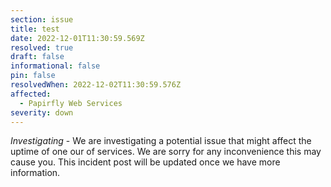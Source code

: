 ```yaml
---
section: issue
title: test
date: 2022-12-01T11:30:59.569Z
resolved: true
draft: false
informational: false
pin: false
resolvedWhen: 2022-12-02T11:30:59.576Z
affected:
  - Papirfly Web Services
severity: down
---
```

*Investigating* - We are investigating a potential issue that might affect the uptime of one our of services. We are sorry for any inconvenience this may cause you. This incident post will be updated once we have more information.